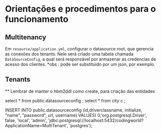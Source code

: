 # Orientações e procedimentos para o funcionamento

## Multitenancy

Em `resource/application.yml`, configurar o datasource root, que gerencia as conexões dos tenants.
Nele será criado uma tabela chamada `DataSourceConfig`, a qual será responsável por armazenar as credencias de acesso
dos clientes. *obs : pode ser substituido por um json, por exemplo.

## Tenants
** Lembrar de manter o hbm2ddl como create, para criação das entidades

select * from public.datasourceconfig ;
select * from city c ;

INSERT INTO public.datasourceconfig
(id,driverclassname, initialize, "name", "password", url, username)
VALUES( 0,'org.postgresql.Driver', false, 'local', 'admin', 'jdbc:postgresql://localhost:5432/codingworld?ApplicationName=MultiTenant', 'postgres');
